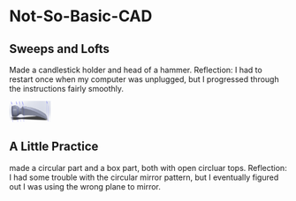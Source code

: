 # Not-So-Basic-CAD
## Sweeps and Lofts
Made a candlestick holder and head of a hammer. Reflection: I had to restart once when my computer was unplugged, but I progressed through the instructions fairly smoothly.

<img src="images/Hammer (Loft).PNG" width="75">

## A Little Practice
made a circular part and a box part, both with open circluar tops. Reflection: I had some trouble with the circular mirror pattern, but I eventually figured out I was using the wrong plane to mirror.
